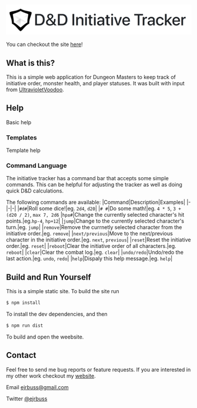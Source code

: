 ![logo](dist/logo-title.png)

You can checkout the site [here](https://ejrbuss.net/dnd-initiative-tracker)!

## What is this?

This is a simple web application for Dungeon Masters to keep track of initiative order, monster health, and player statuses. It was built with input from [UltravioletVoodoo](https://github.com/UltravioletVoodoo).

## Help

Basic help

### Templates

Template help

### Command Language

The initiative tracker has a command bar that accepts some simple commands. This can be helpful for adjusting the tracker as well as doing quick D&D calculations.

The following commands are available:
|Command|Description|Examples|
|-|-|-|
|`#d#`|Roll some dice!|eg. `2d4`, `d20`|
|`# #`|Do some math!|eg. `4 * 5`, `3 + (d20 / 2)`, `max 7, 2d6`
|`hp±#`|Change the currently selected character's hit points.|eg.`hp-4`, `hp+12`|
|`jump`|Change to the currently selected character's turn.|eg. `jump`|
|`remove`|Remove the currnetly selected character from the initiative order.|eg. `remove`|
|`next/previous`|Move to the next/previous character in the initiative order.|eg. `next`, `previous`|
|`reset`|Reset the initiative order.|eg. `reset`|
|`reboot`|Clear the initiative order of all characters.|eg. `reboot`|
|`clear`|Clear the combat log.|eg. `clear`|
|`undo/redo`|Undo/redo the last action.|eg. `undo`, `redo`|
|`help`|Dispaly this help message.|eg. `help`|

## Build and Run Yourself

This is a simple static site. To build the site run
```bash
$ npm install
```
To install the dev dependencies, and then 
```bash
$ npm run dist
```
To build and open the weebsite.

## Contact

Feel free to send me bug reports or feature requests. If you are interested in my other work checkout my [website](https://ejrbuss.net). 

Email ejrbuss@gmail.com

Twitter [@ejrbuss](https://twitter.com/ejrbuss)